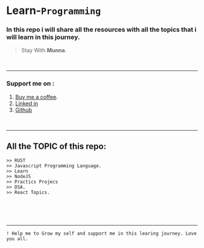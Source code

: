 # Learn-`Programming`

### In this repo i will share all the resources with all the topics that i will learn in this journey.

> Stay With __Munna__.

<br>
<hr>

### **Support me on :**
1. [Buy me a coffee](https://www.buymeacoffee.com/mdmunnamiaa).
2. [Linked in](www.linkedin.com/in/md-munna-mia-0b66a723a)
3. [Github](https://github.com/munnaMia)

<br/>
<hr>

## All the TOPIC of this repo:
    >> RUST
    >> Javascript Programming Language.
    >> Learn
    >> NodeJS
    >> Practics Projecs
    >> DSA.
    >> React Topics.

<br>
<br>
<br>
<hr>

`! Help me to Grow my self and support me in this learing journey. Love you all.`
